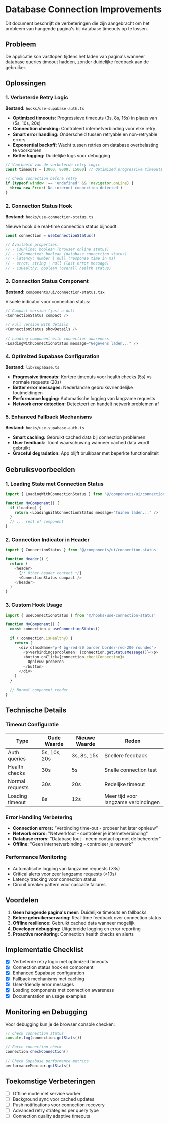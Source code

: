 # Database Connection Improvements

Dit document beschrijft de verbeteringen die zijn aangebracht om het probleem van hangende pagina's bij database timeouts op te lossen.

## Probleem

De applicatie kon vastlopen tijdens het laden van pagina's wanneer database queries timeout hadden, zonder duidelijke feedback aan de gebruiker.

## Oplossingen

### 1. Verbeterde Retry Logic

**Bestand:** `hooks/use-supabase-auth.ts`

- **Optimized timeouts:** Progressieve timeouts (3s, 8s, 15s) in plaats van (5s, 10s, 20s)
- **Connection checking:** Controleert internetverbinding voor elke retry
- **Smart error handling:** Onderscheid tussen retryable en non-retryable errors
- **Exponential backoff:** Wacht tussen retries om database overbelasting te voorkomen
- **Better logging:** Duidelijke logs voor debugging

```typescript
// Voorbeeld van de verbeterde retry logic
const timeouts = [3000, 8000, 15000] // Optimized progressive timeouts

// Check connection before retry
if (typeof window !== 'undefined' && !navigator.onLine) {
  throw new Error('No internet connection detected')
}
```

### 2. Connection Status Hook

**Bestand:** `hooks/use-connection-status.ts`

Nieuwe hook die real-time connection status bijhoudt:

```typescript
const connection = useConnectionStatus()

// Available properties:
// - isOnline: boolean (browser online status)
// - isConnected: boolean (database connection status) 
// - latency: number | null (response time in ms)
// - error: string | null (last error message)
// - isHealthy: boolean (overall health status)
```

### 3. Connection Status Component

**Bestand:** `components/ui/connection-status.tsx`

Visuele indicator voor connection status:

```typescript
// Compact version (just a dot)
<ConnectionStatus compact />

// Full version with details
<ConnectionStatus showDetails />

// Loading component with connection awareness
<LoadingWithConnectionStatus message="Gegevens laden..." />
```

### 4. Optimized Supabase Configuration

**Bestand:** `lib/supabase.ts`

- **Progressive timeouts:** Kortere timeouts voor health checks (5s) vs normale requests (20s)
- **Better error messages:** Nederlandse gebruiksvriendelijke foutmeldingen
- **Performance logging:** Automatische logging van langzame requests
- **Network error detection:** Detecteert en handelt netwerk problemen af

### 5. Enhanced Fallback Mechanisms

**Bestand:** `hooks/use-supabase-auth.ts`

- **Smart caching:** Gebruikt cached data bij connection problemen
- **User feedback:** Toont waarschuwing wanneer cached data wordt gebruikt
- **Graceful degradation:** App blijft bruikbaar met beperkte functionaliteit

## Gebruiksvoorbeelden

### 1. Loading State met Connection Status

```typescript
import { LoadingWithConnectionStatus } from '@/components/ui/connection-status'

function MyComponent() {
  if (loading) {
    return <LoadingWithConnectionStatus message="Tuinen laden..." />
  }
  // ... rest of component
}
```

### 2. Connection Indicator in Header

```typescript
import { ConnectionStatus } from '@/components/ui/connection-status'

function Header() {
  return (
    <header>
      {/* Other header content */}
      <ConnectionStatus compact />
    </header>
  )
}
```

### 3. Custom Hook Usage

```typescript
import { useConnectionStatus } from '@/hooks/use-connection-status'

function MyComponent() {
  const connection = useConnectionStatus()
  
  if (!connection.isHealthy) {
    return (
      <div className="p-4 bg-red-50 border border-red-200 rounded">
        <p>Verbindingsproblemen: {connection.getStatusMessage()}</p>
        <button onClick={connection.checkConnection}>
          Opnieuw proberen
        </button>
      </div>
    )
  }
  
  // Normal component render
}
```

## Technische Details

### Timeout Configuratie

| Type | Oude Waarde | Nieuwe Waarde | Reden |
|------|-------------|---------------|-------|
| Auth queries | 5s, 10s, 20s | 3s, 8s, 15s | Snellere feedback |
| Health checks | 30s | 5s | Snelle connection test |
| Normal requests | 30s | 20s | Redelijke timeout |
| Loading timeout | 8s | 12s | Meer tijd voor langzame verbindingen |

### Error Handling Verbetering

- **Connection errors:** "Verbinding time-out - probeer het later opnieuw"
- **Network errors:** "Netwerkfout - controleer je internetverbinding"  
- **Database errors:** "Database fout - neem contact op met de beheerder"
- **Offline:** "Geen internetverbinding - controleer je netwerk"

### Performance Monitoring

- Automatische logging van langzame requests (>3s)
- Critical alerts voor zeer langzame requests (>10s)
- Latency tracking voor connection status
- Circuit breaker pattern voor cascade failures

## Voordelen

1. **Geen hangende pagina's meer:** Duidelijke timeouts en fallbacks
2. **Betere gebruikerservaring:** Real-time feedback over connection status
3. **Offline resilience:** Gebruikt cached data wanneer mogelijk
4. **Developer debugging:** Uitgebreide logging en error reporting
5. **Proactive monitoring:** Connection health checks en alerts

## Implementatie Checklist

- [x] Verbeterde retry logic met optimized timeouts
- [x] Connection status hook en component
- [x] Enhanced Supabase configuration  
- [x] Fallback mechanisms met caching
- [x] User-friendly error messages
- [x] Loading components met connection awareness
- [x] Documentation en usage examples

## Monitoring en Debugging

Voor debugging kun je de browser console checken:

```javascript
// Check connection status
console.log(connection.getStats())

// Force connection check
connection.checkConnection()

// Check Supabase performance metrics
performanceMonitor.getStats()
```

## Toekomstige Verbeteringen

- [ ] Offline mode met service worker
- [ ] Background sync voor cached updates
- [ ] Push notifications voor connection recovery
- [ ] Advanced retry strategies per query type
- [ ] Connection quality adaptive timeouts